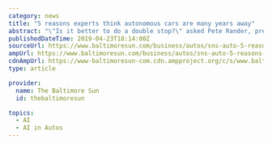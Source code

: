 ```yaml
---
category: news
title: "5 reasons experts think autonomous cars are many years away"
abstract: "\"Is it better to do a double stop?\" asked Pete Rander, president of Argo AI, an autonomous vehicle company in which Ford has invested heavily. \"Since intersections vary, it's not that easy.\" DEALING WITH HUMAN DRIVERS For many years, autonomous vehicles ..."
publishedDateTime: 2019-04-23T18:14:00Z
sourceUrl: https://www.baltimoresun.com/business/autos/sns-auto-5-reasons-experts-think-autonomous-cars-are-many-years-away-20190423-story.html
ampUrl: https://www.baltimoresun.com/business/autos/sns-auto-5-reasons-experts-think-autonomous-cars-are-many-years-away-20190423-story,amp.html
cdnAmpUrl: https://www-baltimoresun-com.cdn.ampproject.org/c/s/www.baltimoresun.com/business/autos/sns-auto-5-reasons-experts-think-autonomous-cars-are-many-years-away-20190423-story,amp.html
type: article

provider:
  name: The Baltimore Sun
  id: thebaltimoresun

topics:
  - AI
  - AI in Autos
---
```

